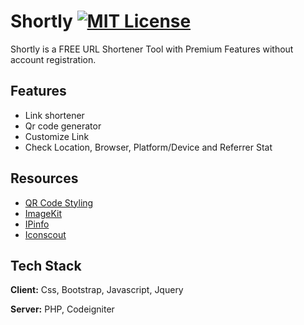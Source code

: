 
# Shortly [![MIT License](https://img.shields.io/badge/License-MIT-green.svg)](https://choosealicense.com/licenses/mit/) 

Shortly is a FREE URL Shortener Tool with Premium Features without account registration.


## Features

- Link shortener
- Qr code generator
- Customize Link
- Check Location, Browser, Platform/Device and Referrer Stat

## Resources

- [QR Code Styling](https://reactjsexample.com/javascript-library-for-generating-qr-codes-with-a-logo-and-styling)
- [ImageKit](https://imagekit.io)
- [IPinfo](https://ipinfo.io)
- [Iconscout](https://iconscout.com/unicons/explore/line)


## Tech Stack

**Client:** Css, Bootstrap, Javascript, Jquery

**Server:** PHP, Codeigniter

